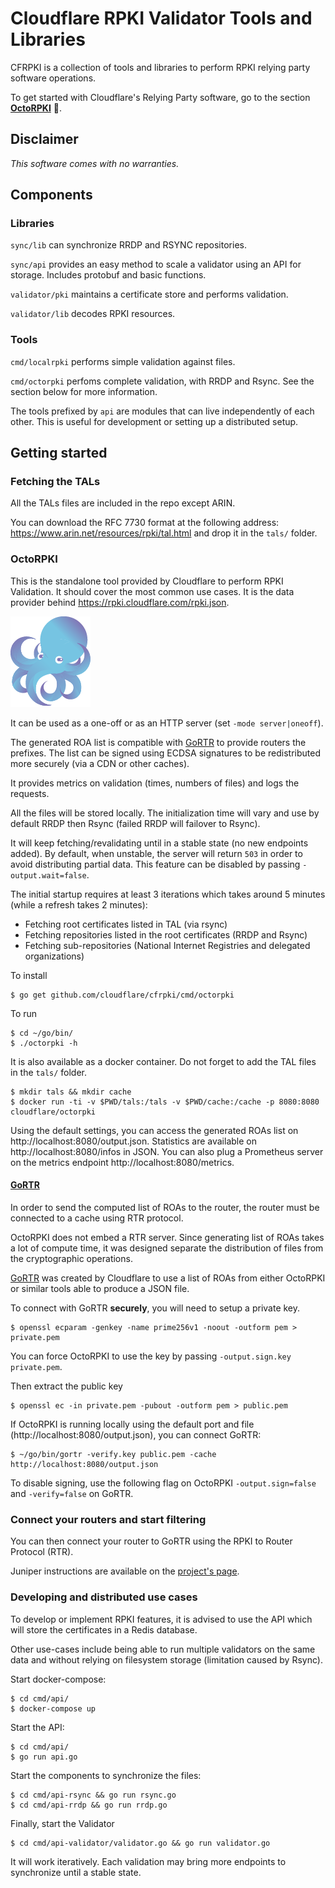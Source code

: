 # Cloudflare RPKI Validator Tools and Libraries

CFRPKI is a collection of tools and libraries to perform RPKI relying party software
operations.

To get started with Cloudflare's Relying Party software, go to the section **[OctoRPKI](#octorpki)** 🐙.

## Disclaimer

*This software comes with no warranties.*

## Components

### Libraries

`sync/lib` can synchronize RRDP and RSYNC repositories.

`sync/api` provides an easy method to scale a validator using an API for storage.
Includes protobuf and basic functions.

`validator/pki` maintains a certificate store and performs validation.

`validator/lib` decodes RPKI resources.

### Tools

`cmd/localrpki` performs simple validation against files.

`cmd/octorpki` perfoms complete validation, with RRDP and Rsync.
See the section below for more information.

The tools prefixed by `api` are modules that can live independently
of each other. This is useful for development or setting up a
distributed setup.

## Getting started

### Fetching the TALs

All the TALs files are included in the repo except ARIN.

You can download the RFC 7730 format at the following address: https://www.arin.net/resources/rpki/tal.html
and drop it in the `tals/` folder.

### OctoRPKI

This is the standalone tool provided by Cloudflare to perform RPKI Validation.
It should cover the most common use cases. It is the data provider behind
https://rpki.cloudflare.com/rpki.json.

![OctoRPKI](resources/octorpki.png)

It can be used as a one-off or as an HTTP server (set `-mode server|oneoff`).

The generated ROA list is compatible with [GoRTR](https://github.com/cloudflare/gortr)
to provide routers the prefixes.
The list can be signed using ECDSA signatures to be redistributed more securely
(via a CDN or other caches).

It provides metrics on validation (times, numbers of files) and logs the requests.

All the files will be stored locally.
The initialization time will vary and use by default RRDP then Rsync (failed RRDP 
will failover to Rsync).

It will keep fetching/revalidating until in a stable state (no new endpoints added).
By default, when unstable, the server will return `503` in order to avoid distributing partial data.
This feature can be disabled by passing `-output.wait=false`.

The initial startup requires at least 3 iterations which takes around 5 minutes
(while a refresh takes 2 minutes):
* Fetching root certificates listed in TAL (via rsync)
* Fetching repositories listed in the root certificates (RRDP and Rsync)
* Fetching sub-repositories (National Internet Registries and delegated organizations)

To install 
```
$ go get github.com/cloudflare/cfrpki/cmd/octorpki
```
To run
```
$ cd ~/go/bin/
$ ./octorpki -h
```

It is also available as a docker container. Do not forget to add the TAL files in the `tals/` folder.
```
$ mkdir tals && mkdir cache
$ docker run -ti -v $PWD/tals:/tals -v $PWD/cache:/cache -p 8080:8080 cloudflare/octorpki
```

Using the default settings, you can access the generated ROAs list on
http://localhost:8080/output.json.
Statistics are available on http://localhost:8080/infos in JSON.
You can also plug a Prometheus server on the metrics endpoint http://localhost:8080/metrics.

#### [GoRTR](https://github.com/cloudflare/gortr)

In order to send the computed list of ROAs to the router, the router must be
connected to a cache using RTR protocol.

OctoRPKI does not embed a RTR server. Since generating list of ROAs takes a lot of compute time,
it was designed separate the distribution of files from the cryptographic operations.

[GoRTR](https://github.com/cloudflare/gortr) was created by Cloudflare to use a list of ROAs
from either OctoRPKI or similar tools able to produce a JSON file.

To connect with GoRTR **securely**, you will need to setup a private key.

```
$ openssl ecparam -genkey -name prime256v1 -noout -outform pem > private.pem
```

You can force OctoRPKI to use the key by passing `-output.sign.key private.pem`.

Then extract the public key

```
$ openssl ec -in private.pem -pubout -outform pem > public.pem
```

If OctoRPKI is running locally using the default port and file (http://localhost:8080/output.json), you can connect GoRTR:
```
$ ~/go/bin/gortr -verify.key public.pem -cache http://localhost:8080/output.json
```

To disable signing, use the following flag on OctoRPKI `-output.sign=false` and `-verify=false` on GoRTR.

### Connect your routers and start filtering

You can then connect your router to GoRTR using the RPKI to Router Protocol (RTR).

Juniper instructions are available on the [project's page](https://github.com/cloudflare/gortr#configure-on-juniper).

### Developing and distributed use cases

To develop or implement RPKI features, it is advised to
use the API which will store the certificates in a Redis database.

Other use-cases include being able to run multiple validators
on the same data and without relying on filesystem storage (limitation caused by Rsync).

Start docker-compose:
```
$ cd cmd/api/
$ docker-compose up
```

Start the API:
```
$ cd cmd/api/
$ go run api.go
```

Start the components to synchronize the files:
```
$ cd cmd/api-rsync && go run rsync.go
$ cd cmd/api-rrdp && go run rrdp.go
```

Finally, start the Validator
```
$ cd cmd/api-validator/validator.go && go run validator.go
```

It will work iteratively. Each validation may bring more endpoints to synchronize
until a stable state.

